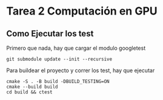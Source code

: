 # Tarea 2 Computación en GPU

## Como Ejecutar los test

Primero que nada, hay que cargar el modulo googletest

```
git submodule update --init --recursive
```

Para buildear el proyecto y correr los test, hay que ejecutar

```
cmake -S . -B build -DBUILD_TESTING=ON
cmake --build build
cd build && ctest
```